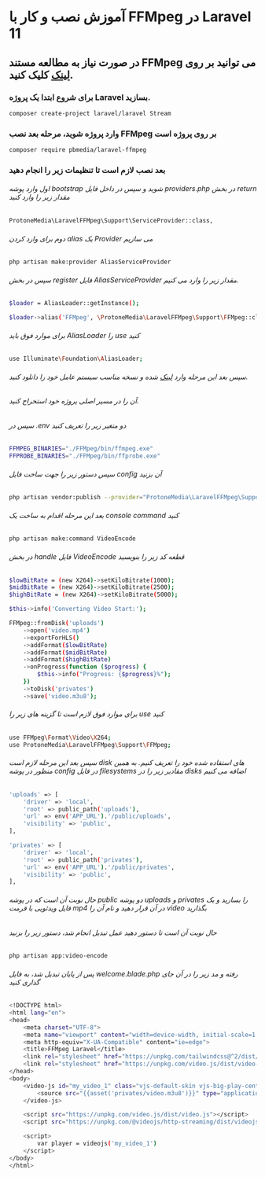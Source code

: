 # آموزش نصب و کار با FFMpeg در Laravel 11

## در صورت نیاز به مطالعه مستند FFMpeg می توانید بر روی <a href="https://github.com/protonemedia/laravel-ffmpeg">لینک</a> کلیک کنید.

### برای شروع ابتدا یک پروژه Laravel بسازید.
```bash
composer create-project laravel/laravel Stream
```

### وارد پروژه شوید، مرحله بعد نصب FFMpeg بر روی پروژه است
```bash
composer require pbmedia/laravel-ffmpeg
```
### بعد نصب لازم است تا تنظیمات زیر را انجام دهید

###### اول وارد پوشه bootstrap شوید و سپس در داخل فایل providers.php در بخش return مقدار زیر را وارد کنید
```bash
ProtoneMedia\LaravelFFMpeg\Support\ServiceProvider::class,
```

###### دوم برای وارد کردن alias یک Provider می سازیم
```bash
php artisan make:provider AliasServiceProvider
```

###### سپس در بخش register فایل AliasServiceProvider مقدار زیر را وارد می کنیم.
```bash
$loader = AliasLoader::getInstance();

$loader->alias('FFMpeg', \ProtoneMedia\LaravelFFMpeg\Support\FFMpeg::class);
```
###### برای موارد فوق باید AliasLoader را use کنید
```bash
use Illuminate\Foundation\AliasLoader;
```

###### سپس بعد این مرحله وارد  <a href="https://github.com/BtbN/FFmpeg-Builds/releases">لینک</a> شده و نسخه مناسب سیستم عامل خود را دانلود کنید.

###### آن را در مسیر اصلی پروژه خود استخراج کنید.

###### سپس در .env دو متغیر زیر را تعریف کنید

```bash
FFMPEG_BINARIES="./FFMpeg/bin/ffmpeg.exe"
FFPROBE_BINARIES="./FFMpeg/bin/ffprobe.exe"
```

###### سپس دستور زیر را جهت ساخت فایل config آن بزنید
```bash
php artisan vendor:publish --provider="ProtoneMedia\LaravelFFMpeg\Support\ServiceProvider"
```

###### بعد این مرحله اقدام به ساخت یک console command کنید
```bash
php artisan make:command VideoEncode
```
###### در بخش handle فایل VideoEncode قطعه کد زیر را بنویسید
```bash
$lowBitRate = (new X264)->setKiloBitrate(1000);
$midBitRate = (new X264)->setKiloBitrate(2500);
$highBitRate = (new X264)->setKiloBitrate(5000);

$this->info('Converting Video Start:');

FFMpeg::fromDisk('uploads')
    ->open('video.mp4')
    ->exportForHLS()
    ->addFormat($lowBitRate)
    ->addFormat($midBitRate)
    ->addFormat($highBitRate)
    ->onProgress(function ($progress) {
        $this->info("Progress: {$progress}%");
    })
    ->toDisk('privates')
    ->save('video.m3u8');
```
###### برای موارد فوق لازم است تا گزینه های زیر را use کنید
```bash
use FFMpeg\Format\Video\X264;
use ProtoneMedia\LaravelFFMpeg\Support\FFMpeg;
```
###### سپس بعد این مرحله لازم است disk های استفاده شده خود را تعریف کنیم. به همین منظور در پوشه config در فایل filesystems مقادیر زیر را در disks اضافه می کنیم
```bash
'uploads' => [
    'driver' => 'local',
    'root' => public_path('uploads'),
    'url' => env('APP_URL').'/public/uploads',
    'visibility' => 'public',
],

'privates' => [
    'driver' => 'local',
    'root' => public_path('privates'),
    'url' => env('APP_URL').'/public/privates',
    'visibility' => 'public',
],
```
###### حال نوبت آن است که در پوشه public دو پوشه uploads و privates را بسازید و یک فایل ویدئویی با فرمت mp4 در آن قرار دهید و نام آن را video بگذارید

###### حال نوبت آن است تا دستور دهید عمل تبدیل انجام شد، دستور زیر را بزنید
```bash
php artisan app:video-encode
```
###### پس از پایان تبدیل شد، به فایل welcome.blade.php رفته و مد زیر را در آن جای گذاری کنید
```bash
<!DOCTYPE html>
<html lang="en">
<head>
    <meta charset="UTF-8">
    <meta name="viewport" content="width=device-width, initial-scale=1.0">
    <meta http-equiv="X-UA-Compatible" content="ie=edge">
    <title>FFMpeg Laravel</title>
    <link rel="stylesheet" href="https://unpkg.com/tailwindcss@^2/dist/tailwind.min.css">
    <link rel="stylesheet" href="https://unpkg.com/video.js/dist/video-js.css">
</head>
<body>
    <video-js id="my_video_1" class="vjs-default-skin vjs-big-play-centered" controls preload="auto" data-setup="{'fluid':true}">
        <source src="{{asset('privates/video.m3u8')}}" type="application/x-mpegURL">
    </video-js>

    <script src="https://unpkg.com/video.js/dist/video.js"></script>
    <script src="https://unpkg.com/@videojs/http-streaming/dist/videojs-http-streaming.js"></script>

    <script>
        var player = videojs('my_video_1')
    </script>
</body>
</html>
```




